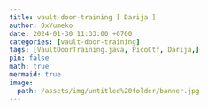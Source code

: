 ```yaml
---
title: vault-door-training [ Darija ]
author: 0xYumeko
date: 2024-01-30 11:33:00 +0700
categories: [vault-door-training]
tags: [VaultDoorTraining.java, PicoCtf, Darija,]
pin: false
math: true
mermaid: true
image:
  path: /assets/img/untitled%20folder/banner.jpg
---
```

